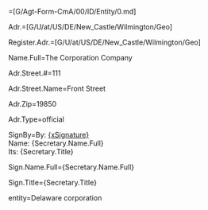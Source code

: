 =[G/Agt-Form-CmA/00/ID/Entity/0.md]

Adr.=[G/U/at/US/DE/New_Castle/Wilmington/Geo]

Register.Adr.=[G/U/at/US/DE/New_Castle/Wilmington/Geo]

Name.Full=The Corporation Company

Adr.Street.#=111

Adr.Street.Name=Front Street

Adr.Zip=19850

Adr.Type=official

SignBy=By: <u>{xSignature}</u><br/>Name: {Secretary.Name.Full}<br/>Its: {Secretary.Title}

Sign.Name.Full={Secretary.Name.Full}

Sign.Title={Secretary.Title}

entity=Delaware corporation
